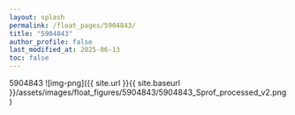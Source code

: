 ```yaml
---
layout: splash
permalink: /float_pages/5904843/
title: "5904843"
author_profile: false
last_modified_at: 2025-06-13
toc: false
---
```

 
5904843
![img-png]({{ site.url }}{{ site.baseurl }}/assets/images/float_figures/5904843/5904843_Sprof_processed_v2.png)